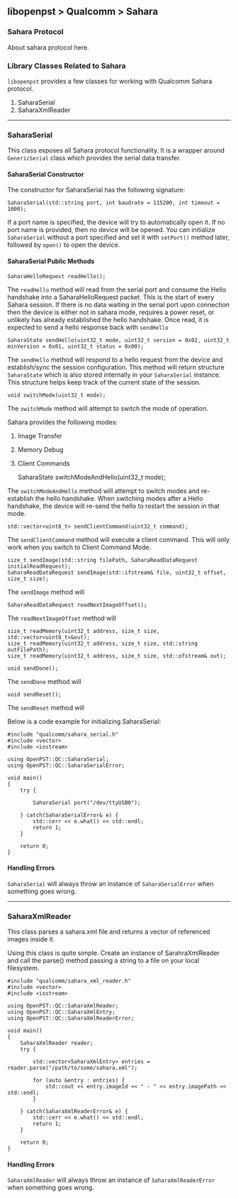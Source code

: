 ## libopenpst > Qualcomm > Sahara

### Sahara Protocol

About sahara protocol here.

### Library Classes Related to Sahara
`libopenpst` provides a few classes for working with Qualcomm Sahara protocol.

 1. SaharaSerial
 2. SaharaXmlReader

----------

### SaharaSerial
This class exposes all Sahara protocol functionality. It is  a wrapper around `GenericSerial` class which provides the serial data transfer.

#### SaharaSerial Constructor

The constructor for SaharaSerial has the following signature:

    SaharaSerial(std::string port, int baudrate = 115200, int timeout = 1000);

If a port name is specified, the device will try to automatically open it. If no port name is provided, then no device will be opened. You can initialize `SaharaSerial` without a port specified and set it with `setPort()` method later, followed by `open()` to open the device.

#### SaharaSerial Public Methods

    SaharaHelloRequest readHello();

The `readHello` method will read from the serial port and consume the Hello handshake
	into a SaharaHelloRequest packet. This is the start of every Sahara session. If there is no data waiting in the serial port upon connection then the device is either not in sahara mode, requires a power reset, or unlikely has already established the hello handshake. Once read, it is expected to send a hello response back with `sendHello`

    SaharaState sendHello(uint32_t mode, uint32_t version = 0x02, uint32_t minVersion = 0x01, uint32_t status = 0x00);

The `sendHello` method will respond to a hello request from the device and establish/sync the session configuration. This method will return structure `SaharaState` which is also stored internally in your `SaharaSerial` instance. This structure helps keep track of the current state of the session. 

    void switchMode(uint32_t mode);

The `switchMode` method will attempt to switch the mode of operation.

Sahara provides the following modes:

 1. Image Transfer
 2. Memory Debug 
 3. Client Commands

    SaharaState switchModeAndHello(uint32_t mode);

The `switchModeAndHello` method will attempt to switch modes and re-establish the hello handshake. When switching modes after a Hello handshake, the device will re-send the hello to restart the session in that mode.

    std::vector<uint8_t> sendClientCommand(uint32_t command);

The `sendClientCommand` method will execute a client command. This will only work when you switch to Client Command Mode.

    size_t sendImage(std::string filePath, SaharaReadDataRequest initialReadRequest);
	SaharaReadDataRequest sendImage(std::ifstream& file, uint32_t offset, size_t size);
	
The `sendImage` method will

    SaharaReadDataRequest readNextImageOffset();

The `readNextImageOffset` method will

    size_t readMemory(uint32_t address, size_t size, std::vector<uint8_t>&out);
    size_t readMemory(uint32_t address, size_t size, std::string outFilePath);
    size_t readMemory(uint32_t address, size_t size, std::ofstream& out);

    void sendDone();

The `sendDone` method will

    void sendReset();

The `sendReset` method will


Below is a code example for initializing SaharaSerial:

    #include "qualcomm/sahara_serial.h"
    #include <vector>
	#include <iostream>
	
	using OpenPST::QC::SaharaSerial;
	using OpenPST::QC::SaharaSerialError;
	
	void main()
	{
		try {
			
			SaharaSerial port("/dev/ttyUSB0");
					
		} catch(SaharaSerialError& e) {
			std::cerr << e.what() << std::endl;
			return 1;
		}
		
		return 0;
	}
#### Handling Errors
`SaharaSerial` will always throw an instance of `SaharaSerialError` when something goes wrong.


----------


### SaharaXmlReader
This class parses a sahara.xml file and returns a vector of referenced images inside it.

Using this class is quite simple. Create an instance of SarahraXmlReader and call the parse() method passing a string to a file on your local filesystem.


    #include "qualcomm/sahara_xml_reader.h"
	#include <vector>
	#include <iostream>
	
	using OpenPST::QC::SaharaXmlReader;
	using OpenPST::QC::SaharaXmlEntry;
	using OpenPST::QC::SaharaXmlReaderError;
	
	void main()
	{
		SaharaXmlReader reader;
		try {
			
			std::vector<SaharaXmlEntry> entries = reader.parse("/path/to/some/sahara.xml");
			
			for (auto &entry : entries) {
				std::cout << entry.imageId << " - " << entry.imagePath << std::endl;
			}
					
		} catch(SaharaXmlReaderError& e) {
			std::cerr << e.what() << std::endl;
			return 1;
		}
		
		return 0;
	}
	
#### Handling Errors
`SaharaXmlReader` will always throw an instance of `SaharaXmlReaderError` when something goes wrong.







